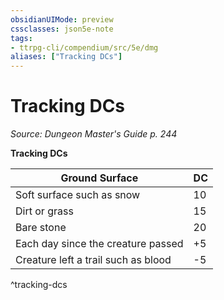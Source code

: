 ```yaml
---
obsidianUIMode: preview
cssclasses: json5e-note
tags:
- ttrpg-cli/compendium/src/5e/dmg
aliases: ["Tracking DCs"]
---
```

# Tracking DCs
*Source: Dungeon Master's Guide p. 244* 

**Tracking DCs**

| Ground Surface | DC |
|----------------|----|
| Soft surface such as snow | 10 |
| Dirt or grass | 15 |
| Bare stone | 20 |
| Each day since the creature passed | +5 |
| Creature left a trail such as blood | -5 |
^tracking-dcs